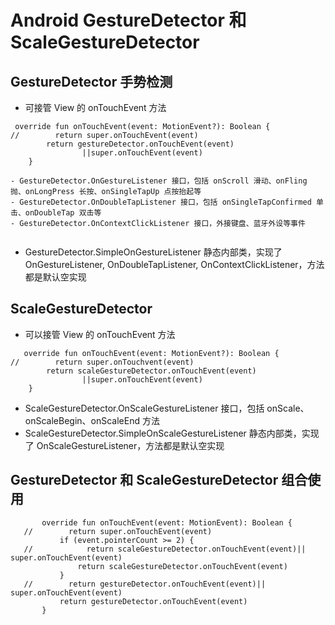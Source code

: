 # Android GestureDetector 和 ScaleGestureDetector

## GestureDetector 手势检测
- 可接管 View 的 onTouchEvent 方法
```
 override fun onTouchEvent(event: MotionEvent?): Boolean {
//        return super.onTouchEvent(event)
        return gestureDetector.onTouchEvent(event)
                ||super.onTouchEvent(event)
    }

- GestureDetector.OnGestureListener 接口，包括 onScroll 滑动、onFling 抛、onLongPress 长按、onSingleTapUp 点按抬起等
- GestureDetector.OnDoubleTapListener 接口，包括 onSingleTapConfirmed 单击、onDoubleTap 双击等
- GestureDetector.OnContextClickListener 接口，外接键盘、蓝牙外设等事件


```
- GestureDetector.SimpleOnGestureListener 静态内部类，实现了 OnGestureListener, OnDoubleTapListener, OnContextClickListener，方法都是默认空实现




## ScaleGestureDetector
- 可以接管 View 的 onTouchEvent 方法
```
   override fun onTouchEvent(event: MotionEvent?): Boolean {
//        return super.onTouchvent(event)
        return scaleGestureDetector.onTouchEvent(event)
                ||super.onTouchEvent(event)
    }
```
- ScaleGestureDetector.OnScaleGestureListener 接口，包括 onScale、onScaleBegin、onScaleEnd 方法
- ScaleGestureDetector.SimpleOnScaleGestureListener 静态内部类，实现了 OnScaleGestureListener，方法都是默认空实现





## GestureDetector 和 ScaleGestureDetector 组合使用

```
       override fun onTouchEvent(event: MotionEvent): Boolean {
   //        return super.onTouchEvent(event)
           if (event.pointerCount >= 2) {
   //            return scaleGestureDetector.onTouchEvent(event)|| super.onTouchEvent(event)
               return scaleGestureDetector.onTouchEvent(event)
           }
   //        return gestureDetector.onTouchEvent(event)|| super.onTouchEvent(event)
           return gestureDetector.onTouchEvent(event)
       }
```